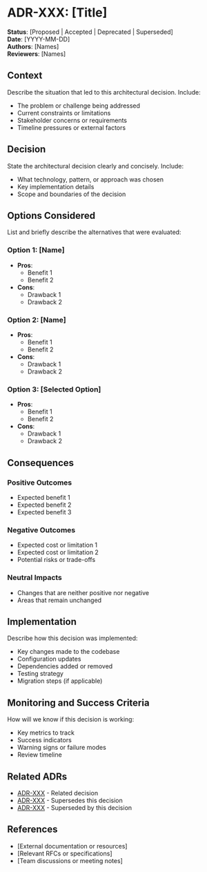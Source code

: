 # ADR-XXX: [Title]

**Status**: [Proposed | Accepted | Deprecated | Superseded]  
**Date**: [YYYY-MM-DD]  
**Authors**: [Names]  
**Reviewers**: [Names]  

## Context

Describe the situation that led to this architectural decision. Include:
- The problem or challenge being addressed
- Current constraints or limitations
- Stakeholder concerns or requirements
- Timeline pressures or external factors

## Decision

State the architectural decision clearly and concisely. Include:
- What technology, pattern, or approach was chosen
- Key implementation details
- Scope and boundaries of the decision

## Options Considered

List and briefly describe the alternatives that were evaluated:

### Option 1: [Name]
- **Pros**: 
  - Benefit 1
  - Benefit 2
- **Cons**: 
  - Drawback 1
  - Drawback 2

### Option 2: [Name]
- **Pros**: 
  - Benefit 1
  - Benefit 2
- **Cons**: 
  - Drawback 1
  - Drawback 2

### Option 3: [Selected Option]
- **Pros**: 
  - Benefit 1
  - Benefit 2
- **Cons**: 
  - Drawback 1
  - Drawback 2

## Consequences

### Positive Outcomes
- Expected benefit 1
- Expected benefit 2
- Expected benefit 3

### Negative Outcomes
- Expected cost or limitation 1
- Expected cost or limitation 2
- Potential risks or trade-offs

### Neutral Impacts
- Changes that are neither positive nor negative
- Areas that remain unchanged

## Implementation

Describe how this decision was implemented:
- Key changes made to the codebase
- Configuration updates
- Dependencies added or removed
- Testing strategy
- Migration steps (if applicable)

## Monitoring and Success Criteria

How will we know if this decision is working:
- Key metrics to track
- Success indicators
- Warning signs or failure modes
- Review timeline

## Related ADRs

- [ADR-XXX](./ADR-XXX-title.md) - Related decision
- [ADR-XXX](./ADR-XXX-title.md) - Supersedes this decision
- [ADR-XXX](./ADR-XXX-title.md) - Superseded by this decision

## References

- [External documentation or resources]
- [Relevant RFCs or specifications]
- [Team discussions or meeting notes]